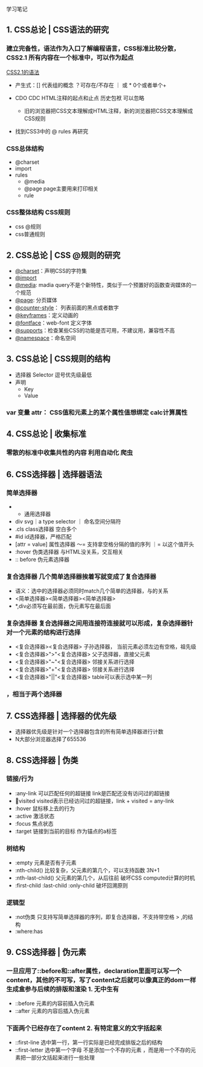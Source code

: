 学习笔记

## 1. CSS总论 | CSS语法的研究
### 建立完备性，语法作为入口了解编程语言，CSS标准比较分散，CSS2.1 所有内容在一个标准中，可以作为起点
 [CSS2.1的语法](https://www.w3.org/TR/CSS21/grammar.html#q25.0)
+ 产生式：[] 代表组的概念 ？可存在/不存在 ｜ 或  * 0个或者单个+

+ CDO CDC HTML注释的起点和止点 历史包袱 可以忽略
    + 旧的浏览器把CSS文本理解成HTML注释，新的浏览器把CSS文本理解成CSS规则
+ 找到CSS3中的 @ rules 再研究
### CSS总体结构
+ @charset
+ import
+ rules
    + @media
    + @page page主要用来打印相关
    + rule
### CSS整体结构 CSS规则
+ css @规则
+ css普通规则

## 2. CSS总论 | CSS @规则的研究
+ [@charset](https://www.w3.org/TR/css-syntax-3/)：声明CSS的字符集
+ [@import](https://www.w3.org/TR/css-cascade-4/)
+ [@media](https://www.w3.org/TR/css3-conditional/): madia query不是个新特性，类似于一个预置好的函数查询媒体的一个规范
+ [@page](https://www.w3.org/TR/css-page-3/): 分页媒体
+ [@counter-style](https://www.w3.org/TR/css-counter-styles-3)： 列表前面的黑点或者数字
+ [@keyframes](https://www.w3.org/TR/css-animations-1/)：定义动画的
+ [@fontface](https://www.w3.org/TR/css-fonts-3/)：web-font 定义字体
+ [@supports](https://www.w3.org/TR/css3-conditional/)：检查某些CSS的功能是否可用，不建议用，兼容性不高
+ [@namespace](https://www.w3.org/TR/css-namespaces-3/)：命名空间

## 3. CSS总论 | CSS规则的结构
+ 选择器 Selector 逗号优先级最低
+ 声明
    + Key
    + Value
### var 变量 attr： CSS值和元素上的某个属性值想绑定 calc计算属性
## 4. CSS总论 | 收集标准
### 零散的标准中收集共性的内容 利用自动化 爬虫
## 6. CSS选择器 | 选择器语法
### 简单选择器
+ *  通用选择器
+ div svg｜a  type selector  ｜ 命名空间分隔符  
+ .cls  class选择器 空白多个
+ #id   id选择器，严格匹配
+ [attr = value]  属性选择器 ～= 支持拿空格分隔的值的序列 ｜= 以这个值开头
+ :hover 伪类选择器 与HTML没关系，交互相关
+ :: before  伪元素选择器

### 复合选择器  几个简单选择器挨着写就变成了复合选择器
+ 语义：选中的选择器必须同时match几个简单的选择器，与的关系
+ <简单选择器><简单选择器><简单选择器>
+ *,div必须写在最前面，伪元素写在最后面

### 复杂选择器 复合选择器之间用连接符连接就可以形成，复杂选择器针对一个元素的结构进行选择
+ <复合选择器><sp><复合选择器>  子孙选择器， 当前元素必须左边有空格，祖先级
+ <复合选择器>">"<复合选择器>   父子选择器，直接父元素
+ <复合选择器>"~"<复合选择器>   邻接关系进行选择
+ <复合选择器>"+"<复合选择器>   邻接关系进行选择
+ <复合选择器>"||"<复合选择器>  table可以表示选中某一列

### ，相当于两个选择器

## 7. CSS选择器 | 选择器的优先级
+ 选择器优先级是针对一个选择器包含的所有简单选择器进行计数
+ N大部分浏览器选择了655536

## 8. CSS选择器 | 伪类
### 链接/行为
+ :any-link 可以匹配任何的超链接 link是匹配还没有访问过的超链接
+ :link:visited visited表示已经访问过的超链接，link + visited = any-link
+ :hover 鼠标移上去的行为
+ :active 激活状态
+ :focus  焦点状态
+ :target 链接到当前的目标 作为锚点的a标签

### 树结构
+ :empty 元素是否有子元素
+ :nth-child() 比较复杂，父元素的第几个，可以支持函数 3N+1
+ :nth-last-child() 父元素的第几个，从后往前  破坏CSS computed计算的时机
+ :first-child :last-child :only-child  破坏回溯原则

### 逻辑型
+ :not伪类  只支持写简单选择器的序列，即复合选择器，不支持带空格 > ,的结构
+ :where:has 

## 9. CSS选择器 | 伪元素
### 一旦应用了::before和::after属性，declaration里面可以写一个content，其他的不可写，写了content之后就可以像真正的dom一样生成盒参与后续的排版和渲染 1. 无中生有
+ ::before 元素的内容前插入伪元素
+ ::after  元素的内容后插入伪元素
### 下面两个已经存在了content  2. 有特定意义的文字括起来
+ ::first-line  选中第一行，第一行实际是已经完成排版之后的结构
+ ::first-letter 选中第一个字母 不是添加一个不存的元素 ，而是用一个不存的元素把一部分文括起来进行一些处理
